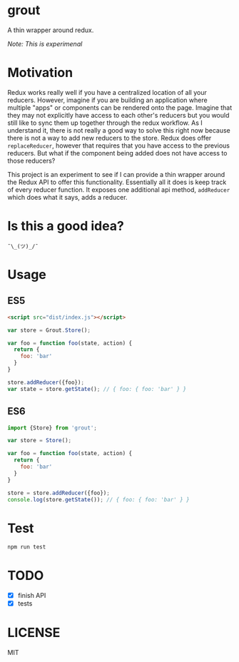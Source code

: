 grout
=====

A thin wrapper around redux.

*Note: This is experimenal*

# Motivation

Redux works really well if you have a centralized location of all your reducers. However, imagine if you are building an application where multiple "apps" or components can be rendered onto the page. Imagine that they may not explicitly have access to each other's reducers but you would still like to sync them up together through the redux workflow. As I understand it, there is not really a good way to solve this right now because there is not a way to add new reducers to the store. Redux does offer ```replaceReducer```, however that requires that you have access to the previous reducers. But what if the component being added does not have access to those reducers?

This project is an experiment to see if I can provide a thin wrapper around the Redux API to offer this functionality. Essentially all it does is keep track of every reducer function. It exposes one additional api method, ```addReducer``` which does what it says, adds a reducer.

# Is this a good idea?

```
¯\_(ツ)_/¯
```

# Usage

## ES5

```html
<script src="dist/index.js"></script>
```

```js
var store = Grout.Store();

var foo = function foo(state, action) {
  return {
    foo: 'bar'
  }
}

store.addReducer({foo});
var state = store.getState(); // { foo: { foo: 'bar' } }
```

## ES6

```js
import {Store} from 'grout';

var store = Store();

var foo = function foo(state, action) {
  return {
    foo: 'bar'
  }
}

store = store.addReducer({foo});
console.log(store.getState()); // { foo: { foo: 'bar' } }
```

# Test

```bash
npm run test
```

# TODO

- [X] finish API
- [X] tests

# LICENSE

MIT